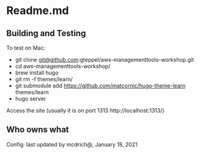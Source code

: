 # Readme.md

## Building and Testing

To test on Mac:

* git clone git@github.com:gteppel/aws-managementtools-workshop.git
* cd aws-managementtools-workshop/
* brew install hugo
* git rm -f themes/learn/
* git submodule add https://github.com/matcornic/hugo-theme-learn themes/learn
* hugo server

Access the site (usually it is on port 1313 http://localhost:1313/)

## Who owns what

Config: last updated by mcdrich@, January 18, 2021
